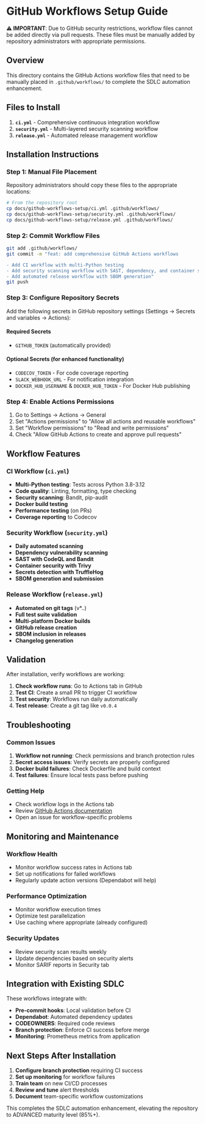 # GitHub Workflows Setup Guide

**⚠️ IMPORTANT**: Due to GitHub security restrictions, workflow files cannot be added directly via pull requests. These files must be manually added by repository administrators with appropriate permissions.

## Overview

This directory contains the GitHub Actions workflow files that need to be manually placed in `.github/workflows/` to complete the SDLC automation enhancement.

## Files to Install

1. **`ci.yml`** - Comprehensive continuous integration workflow
2. **`security.yml`** - Multi-layered security scanning workflow  
3. **`release.yml`** - Automated release management workflow

## Installation Instructions

### Step 1: Manual File Placement

Repository administrators should copy these files to the appropriate locations:

```bash
# From the repository root
cp docs/github-workflows-setup/ci.yml .github/workflows/
cp docs/github-workflows-setup/security.yml .github/workflows/
cp docs/github-workflows-setup/release.yml .github/workflows/
```

### Step 2: Commit Workflow Files

```bash
git add .github/workflows/
git commit -m "feat: add comprehensive GitHub Actions workflows

- Add CI workflow with multi-Python testing
- Add security scanning workflow with SAST, dependency, and container scans
- Add automated release workflow with SBOM generation"
git push
```

### Step 3: Configure Repository Secrets

Add the following secrets in GitHub repository settings (Settings → Secrets and variables → Actions):

#### Required Secrets
- `GITHUB_TOKEN` (automatically provided)

#### Optional Secrets (for enhanced functionality)
- `CODECOV_TOKEN` - For code coverage reporting
- `SLACK_WEBHOOK_URL` - For notification integration
- `DOCKER_HUB_USERNAME` & `DOCKER_HUB_TOKEN` - For Docker Hub publishing

### Step 4: Enable Actions Permissions

1. Go to Settings → Actions → General
2. Set "Actions permissions" to "Allow all actions and reusable workflows"
3. Set "Workflow permissions" to "Read and write permissions"
4. Check "Allow GitHub Actions to create and approve pull requests"

## Workflow Features

### CI Workflow (`ci.yml`)
- **Multi-Python testing**: Tests across Python 3.8-3.12
- **Code quality**: Linting, formatting, type checking
- **Security scanning**: Bandit, pip-audit
- **Docker build testing**
- **Performance testing** (on PRs)
- **Coverage reporting** to Codecov

### Security Workflow (`security.yml`)
- **Daily automated scanning**
- **Dependency vulnerability scanning**
- **SAST with CodeQL and Bandit**
- **Container security with Trivy**
- **Secrets detection with TruffleHog**
- **SBOM generation and submission**

### Release Workflow (`release.yml`)
- **Automated on git tags** (v*.*.*)
- **Full test suite validation**
- **Multi-platform Docker builds**
- **GitHub release creation**
- **SBOM inclusion in releases**
- **Changelog generation**

## Validation

After installation, verify workflows are working:

1. **Check workflow runs**: Go to Actions tab in GitHub
2. **Test CI**: Create a small PR to trigger CI workflow
3. **Test security**: Workflows run daily automatically
4. **Test release**: Create a git tag like `v0.0.4`

## Troubleshooting

### Common Issues

1. **Workflow not running**: Check permissions and branch protection rules
2. **Secret access issues**: Verify secrets are properly configured
3. **Docker build failures**: Check Dockerfile and build context
4. **Test failures**: Ensure local tests pass before pushing

### Getting Help

- Check workflow logs in the Actions tab
- Review [GitHub Actions documentation](https://docs.github.com/en/actions)
- Open an issue for workflow-specific problems

## Monitoring and Maintenance

### Workflow Health
- Monitor workflow success rates in Actions tab
- Set up notifications for failed workflows
- Regularly update action versions (Dependabot will help)

### Performance Optimization
- Monitor workflow execution times
- Optimize test parallelization
- Use caching where appropriate (already configured)

### Security Updates
- Review security scan results weekly
- Update dependencies based on security alerts
- Monitor SARIF reports in Security tab

## Integration with Existing SDLC

These workflows integrate with:

- **Pre-commit hooks**: Local validation before CI
- **Dependabot**: Automated dependency updates
- **CODEOWNERS**: Required code reviews
- **Branch protection**: Enforce CI success before merge
- **Monitoring**: Prometheus metrics from application

## Next Steps After Installation

1. **Configure branch protection** requiring CI success
2. **Set up monitoring** for workflow failures
3. **Train team** on new CI/CD processes
4. **Review and tune** alert thresholds
5. **Document** team-specific workflow customizations

This completes the SDLC automation enhancement, elevating the repository to ADVANCED maturity level (85%+).